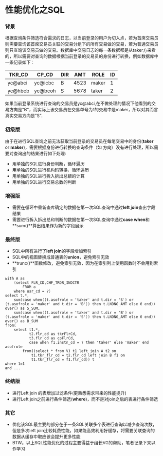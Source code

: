 # 性能优化之SQL

### 背景

​	根据查询条件筛选符合需求的日志，以当前登录的用户为切入点，若为首席交易员则需要查询该首席交易员关联的交易分组下的所有交易做的交易，若为普通交易员则只查询该交易员做的交易。数据库中交易日志的每一条数据都是从taker方来看的，所以需要对查询的数据根据当前登录的交易员的身份进行转换，例如数据库中一条记录如下：

| TKR_CD  | CP_CD   | DIR  | AMT  | ROLE  | ID   |
| ------- | ------- | ---- | ---- | ----- | ---- |
| yc@abci | yc@icbc | B    | 4523 | maker | 1    |
| yc@hbcb | yc@bcoh | S    | 5678 | taker | 2    |

如果当前登录系统进行查询的交易员是yc@abci,在不做处理的情况下他看到的交易方向是"B"，而实际上该交易员在交易单号为1的交易中是maker，所以对其而言真实交易方向是"S".

### 初级版

​	由于在进行SQL查询之前无法获取当前登录的交易员在每笔交易中的身份(**taker** or **maker**)，需要根据身份进行转换的查询条件（如 方向）没有进行处理，所以需要对查询出的结果进行如下处理:

- 用单独的SQL进行身份判断，循环遍历
- 用单独的SQL进行机构码转换，循环遍历
- 用单独的SQL进行拆入拆出总额的计算
- 用单独的SQL进行交易总数的判断


### 增强版

- 需要在循环中重新查库确定的数据在第一次SQL查询中通过**left join**查出字段结果
- 需要进行拆入拆出总和判断的数据在第一次SQL查询中通过**case when**和**sum()**算出结果作为新的字段展示

### 最终版

- SQL中所有进行了**left join**的字段增加索引
- SQL中的视图替换成普通表的**union**，避免索引无效
- **trunc()**函数修改，避免索引无效，因为在索引列上使用函数时不会用到索引



```mysql
with A as
	(select FLR_CD,CHF_TRDR_INDCTR
    	FROM a
    where usr_cd = ?)
select t.*,
	sum(case when((t.asofrole = 'taker' and t.dir = 'S') or (t.asofrole = 'maker' and t.dir = 'B')) then t.LNDNG_AMT else 0 end)) over() as S_SUM,
	sum(case when((t.asofrole = 'taker' and t.dir = 'B') or (t.asofrole = 'maker' and t.dir = 'S')) then t.LNDNG_AMT else 0 end)) over() as B_SUM
from(
	select t1.*,
		   t2.flr_cd as tkrFlrCd,
		   t3.flr_cd as cpFlrCd,
		   case when f1.instn_cd = ? then 'taker' else 'maker' end asofrole
		from((select * from V) t1 left join A t2 on
            t1.tkr_flr_cd = t2.flr_cd left join B f1 on 
            t1.tkr_flr_cd = f1.flr_cd)) t
where 1=1
and ...
```

### 终结版

- 进行Left join 的表增加过滤条件(更熟悉需求带来的性能提升)
- 进行Left join之前进行条件筛选(**where**)，而不是对join之后的表进行条件筛选

### 其它

- 优化该SQL最主要的部分在于一条SQL关联多个表进行查询以减少查询次数，但是多次left join比较耗费性能，如果能高效利用好缓存，将需要关联查询的数据从缓存中取应该会提升更多性能
- BTW，以上SQL性能优化的过程主要得益于组长VG的帮助，笔者记录下来以作学习